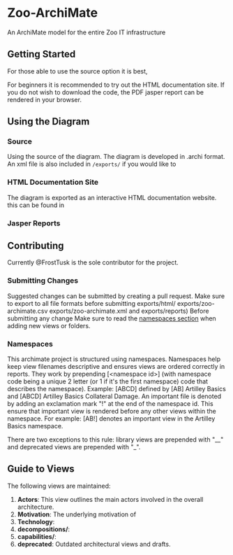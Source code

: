 # Zoo-ArchiMate
An ArchiMate model for the entire Zoo IT infrastructure

## Getting Started
For those able to use the source option it is best,

For beginners it is recommended to try out the HTML documentation site.
If you do not wish to download the code, the PDF jasper report can be rendered in your browser.

## Using the Diagram

### Source
Using the source of the diagram.
The diagram is developed in .archi format.
An xml file is also included in ```/exports/``` if you would like to 

### HTML Documentation Site
The diagram is exported as an interactive HTML documentation website.
this can be found in

### Jasper Reports

## Contributing
Currently @FrostTusk is the sole contributor for the project.

### Submitting Changes
Suggested changes can be submitted by creating a pull request.
Make sure to export to all file formats before submitting exports/html/ exports/zoo-archimate.csv exports/zoo-archimate.xml and exports/reports)
Before submitting any change
Make sure to read the [namespaces section](#Namespaces) when adding new views or folders.

### Namespaces
This archimate project is structured using namespaces.
Namespaces help keep view filenames descriptive and ensures views are ordered correctly in reports.
They work by prepending [\<namespace id\>] (with namespace code being a unique 2 letter (or 1 if it's the first namespace) code that describes the namespace).
Example: [ABCD] defined by [AB] Artilley Basics and [ABCD] Artilley Basics Collateral Damage.
An important file is denoted by adding an exclamation mark "!" at the end of the namespace id.
This ensure that important view is rendered before any other views within the namespace.
For example: [AB!] denotes an important view in the Artilley Basics namespace.


There are two exceptions to this rule: library views are prepended with "__" and deprecated views are prepended with "_".

## Guide to Views
The following views are maintained:
1. **Actors**: This view outlines the main actors involved in the overall architecture.
2. **Motivation**: The underlying motivation of
3. **Technology**:
4. **decompositions/**: 
5. **capabilities/**:
6. **deprecated**: Outdated architectural views and drafts.